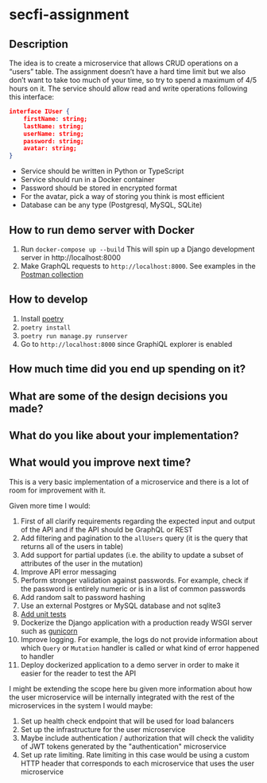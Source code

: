 # secfi-assignment

## Description
The idea is to create a microservice that allows CRUD operations on a “users” table. The assignment doesn’t have a
hard time limit but we also don’t want to take too much of your time, so try to spend a maximum of 4/5 hours on it.
The service should allow read and write operations following this interface:
```json
interface IUser {
    firstName: string;
    lastName: string;
    userName: string;
    password: string;
    avatar: string;
}
```
- Service should be written in Python or TypeScript
- Service should run in a Docker container
- Password should be stored in encrypted format
- For the avatar, pick a way of storing you think is most efficient
- Database can be any type (Postgresql, MySQL, SQLite)

## How to run demo server with Docker
1. Run `docker-compose up --build` This will spin up a Django development server in http://localhost:8000
2. Make GraphQL requests to `http://localhost:8000`. See examples in the [Postman collection](postman)

## How to develop
1. Install [poetry](https://python-poetry.org/)
2. `poetry install`
3. `poetry run manage.py runserver`
4. Go to `http://localhost:8000` since GraphiQL explorer is enabled

## How much time did you end up spending on it?

## What are some of the design decisions you made?

## What do you like about your implementation?

## What would you improve next time?
This is a very basic implementation of a microservice and there is a lot of room for improvement with it.

Given more time I would:
1. First of all clarify requirements regarding the expected input and output of the API and if the API should be GraphQL or REST
2. Add filtering and pagination to the `allUsers` query (it is the query that returns all of the users in table)
3. Add support for partial updates (i.e. the ability to update a subset of attributes of the user in the mutation)
3. Improve API error messaging
4. Perform stronger validation against passwords. For example, check if the password is entirely numeric or is in a list of common passwords
5. Add random salt to password hashing
6. Use an external Postgres or MySQL database and not sqlite3
7. [Add unit tests](https://docs.graphene-python.org/projects/django/en/latest/testing/)
8. Dockerize the Django application with a production ready WSGI server such as [gunicorn](https://gunicorn.org/)
9. Improve logging. For example, the logs do not provide information about which `Query` or `Mutation` handler is called or what kind of error happened to handler
10. Deploy dockerized application to a demo server in order to make it easier for the reader to test the API

I might be extending the scope here bu given more information about how the user microservice will be internally integrated with the rest of the microservices in the system I would maybe:
1. Set up health check endpoint that will be used for load balancers
2. Set up the infrastructure for the user microservice
3. Maybe include authentication / authorization that will check the validity of JWT tokens generated by the "authentication" microservice
4. Set up rate limiting. Rate limiting in this case would be using a custom HTTP header that corresponds to each microservice that uses the user microservice